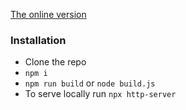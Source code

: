 [The online version](https://dgrammatiko.github.io/on-a-diet/)

### Installation


- Clone the repo
- `npm i`
- `npm run build` or `node build.js`
- To serve locally run `npx http-server`

